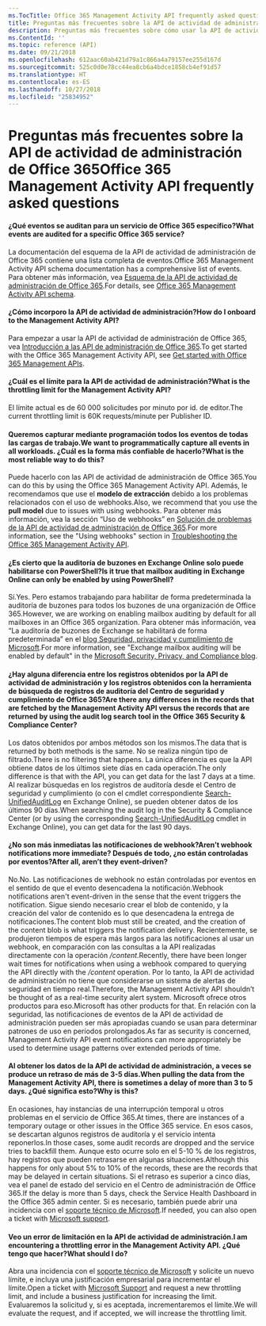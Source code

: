 ```yaml
---
ms.TocTitle: Office 365 Management Activity API frequently asked questions
title: Preguntas más frecuentes sobre la API de actividad de administración de Office 365
description: Preguntas más frecuentes sobre cómo usar la API de actividad de administración de Office 365
ms.ContentId: ''
ms.topic: reference (API)
ms.date: 09/21/2018
ms.openlocfilehash: 612aac60ab421d79a1c866a4a79157ee255d167d
ms.sourcegitcommit: 525c0d0e78cc44ea8cb6a4bdce1858cb4ef91d57
ms.translationtype: HT
ms.contentlocale: es-ES
ms.lasthandoff: 10/27/2018
ms.locfileid: "25834952"
---
```

# <a name="office-365-management-activity-api-frequently-asked-questions"></a><span data-ttu-id="10f9b-103">Preguntas más frecuentes sobre la API de actividad de administración de Office 365</span><span class="sxs-lookup"><span data-stu-id="10f9b-103">Office 365 Management Activity API frequently asked questions</span></span>

#### <a name="what-events-are-audited-for-a-specific-office-365-service"></a><span data-ttu-id="10f9b-104">¿Qué eventos se auditan para un servicio de Office 365 específico?</span><span class="sxs-lookup"><span data-stu-id="10f9b-104">What events are audited for a specific Office 365 service?</span></span>

<span data-ttu-id="10f9b-105">La documentación del esquema de la API de actividad de administración de Office 365 contiene una lista completa de eventos.</span><span class="sxs-lookup"><span data-stu-id="10f9b-105">Office 365 Management Activity API schema documentation has a comprehensive list of events.</span></span> <span data-ttu-id="10f9b-106">Para obtener más información, vea [Esquema de la API de actividad de administración de Office 365](office-365-management-activity-api-schema.md).</span><span class="sxs-lookup"><span data-stu-id="10f9b-106">For details, see [Office 365 Management Activity API schema](office-365-management-activity-api-schema.md).</span></span>

#### <a name="how-do-i-onboard-to-the-management-activity-api"></a><span data-ttu-id="10f9b-107">¿Cómo incorporo la API de actividad de administración?</span><span class="sxs-lookup"><span data-stu-id="10f9b-107">How do I onboard to the Management Activity API?</span></span>

<span data-ttu-id="10f9b-108">Para empezar a usar la API de actividad de administración de Office 365, vea [Introducción a las API de administración de Office 365](get-started-with-office-365-management-apis.md).</span><span class="sxs-lookup"><span data-stu-id="10f9b-108">To get started with the Office 365 Management Activity API, see [Get started with Office 365 Management APIs](get-started-with-office-365-management-apis.md).</span></span>
 
#### <a name="what-is-the-throttling-limit-for-the--management-activity-api"></a><span data-ttu-id="10f9b-109">¿Cuál es el límite para la API de actividad de administración?</span><span class="sxs-lookup"><span data-stu-id="10f9b-109">What is the throttling limit for the  Management Activity API?</span></span>

<span data-ttu-id="10f9b-110">El límite actual es de 60 000 solicitudes por minuto por id. de editor.</span><span class="sxs-lookup"><span data-stu-id="10f9b-110">The current throttling limit is 60K requests/minute per Publisher ID.</span></span> 

#### <a name="we-want-to-programmatically-capture-all-events-in-all-workloads-what-is-the-most-reliable-way-to-do-this"></a><span data-ttu-id="10f9b-111">Queremos capturar mediante programación todos los eventos de todas las cargas de trabajo.</span><span class="sxs-lookup"><span data-stu-id="10f9b-111">We want to programmatically capture all events in all workloads.</span></span> <span data-ttu-id="10f9b-112">¿Cuál es la forma más confiable de hacerlo?</span><span class="sxs-lookup"><span data-stu-id="10f9b-112">What is the most reliable way to do this?</span></span>

<span data-ttu-id="10f9b-113">Puede hacerlo con las API de actividad de administración de Office 365.</span><span class="sxs-lookup"><span data-stu-id="10f9b-113">You can do this by using the Office 365 Management Activity API.</span></span> <span data-ttu-id="10f9b-114">Además, le recomendamos que use el **modelo de extracción** debido a los problemas relacionados con el uso de webhooks.</span><span class="sxs-lookup"><span data-stu-id="10f9b-114">Also, we recommend that you use the **pull model** due to issues with using webhooks.</span></span> <span data-ttu-id="10f9b-115">Para obtener más información, vea la sección “Uso de webhooks” en [Solución de problemas de la API de actividad de administración de Office 365](troubleshooting-the-office-365-management-activity-api.md#using-webhooks).</span><span class="sxs-lookup"><span data-stu-id="10f9b-115">For more information, see the "Using webhooks" section in [Troubleshooting the Office 365 Management Activity API](troubleshooting-the-office-365-management-activity-api.md#using-webhooks).</span></span>

#### <a name="is-it-true-that-mailbox-auditing-in-exchange-online-can-only-be-enabled-by-using-powershell"></a><span data-ttu-id="10f9b-116">¿Es cierto que la auditoría de buzones en Exchange Online solo puede habilitarse con PowerShell?</span><span class="sxs-lookup"><span data-stu-id="10f9b-116">Is it true that mailbox auditing in Exchange Online can only be enabled by using PowerShell?</span></span>

<span data-ttu-id="10f9b-117">Sí.</span><span class="sxs-lookup"><span data-stu-id="10f9b-117">Yes.</span></span> <span data-ttu-id="10f9b-118">Pero estamos trabajando para habilitar de forma predeterminada la auditoría de buzones para todos los buzones de una organización de Office 365.</span><span class="sxs-lookup"><span data-stu-id="10f9b-118">However, we are working on enabling mailbox auditing by default for all mailboxes in an Office 365 organization.</span></span> <span data-ttu-id="10f9b-119">Para obtener más información, vea “La auditoría de buzones de Exchange se habilitará de forma predeterminada” en el [blog Seguridad, privacidad y cumplimiento de Microsoft](https://techcommunity.microsoft.com/t5/Security-Privacy-and-Compliance/Exchange-Mailbox-Auditing-will-be-enabled-by-default/ba-p/215171).</span><span class="sxs-lookup"><span data-stu-id="10f9b-119">For more information, see "Exchange mailbox auditing will be enabled by default" in the [Microsoft Security, Privacy, and Compliance blog](https://techcommunity.microsoft.com/t5/Security-Privacy-and-Compliance/Exchange-Mailbox-Auditing-will-be-enabled-by-default/ba-p/215171).</span></span>

#### <a name="are-there-any-differences-in-the-records-that-are-fetched-by-the-management-activity-api-versus-the-records-that-are-returned-by-using-the-audit-log-search-tool-in-the-office-365-security--compliance-center"></a><span data-ttu-id="10f9b-120">¿Hay alguna diferencia entre los registros obtenidos por la API de actividad de administración y los registros obtenidos con la herramienta de búsqueda de registros de auditoría del Centro de seguridad y cumplimiento de Office 365?</span><span class="sxs-lookup"><span data-stu-id="10f9b-120">Are there any differences in the records that are fetched by the Management Activity API versus the records that are returned by using the audit log search tool in the Office 365 Security & Compliance Center?</span></span>

<span data-ttu-id="10f9b-121">Los datos obtenidos por ambos métodos son los mismos.</span><span class="sxs-lookup"><span data-stu-id="10f9b-121">The data that is returned by both methods is the same.</span></span> <span data-ttu-id="10f9b-122">No se realiza ningún tipo de filtrado.</span><span class="sxs-lookup"><span data-stu-id="10f9b-122">There is no filtering that happens.</span></span> <span data-ttu-id="10f9b-123">La única diferencia es que la API obtiene datos de los últimos siete días en cada operación.</span><span class="sxs-lookup"><span data-stu-id="10f9b-123">The only difference is that with the API, you can get data for the last 7 days at a time.</span></span> <span data-ttu-id="10f9b-124">Al realizar búsquedas en los registros de auditoría desde el Centro de seguridad y cumplimiento (o con el cmdlet correspondiente [Search-UnifiedAuditLog](https://docs.microsoft.com/powershell/module/exchange/policy-and-compliance-audit/search-unifiedauditlog) en Exchange Online), se pueden obtener datos de los últimos 90 días.</span><span class="sxs-lookup"><span data-stu-id="10f9b-124">When searching the audit log in the Security & Compliance Center (or by using the corresponding [Search-UnifiedAuditLog](https://docs.microsoft.com/powershell/module/exchange/policy-and-compliance-audit/search-unifiedauditlog) cmdlet in Exchange Online), you can get data for the last 90 days.</span></span> 
 
#### <a name="arent-webhook-notifications-more-immediate-after-all-arent-they-event-driven"></a><span data-ttu-id="10f9b-125">¿No son más inmediatas las notificaciones de webhook?</span><span class="sxs-lookup"><span data-stu-id="10f9b-125">Aren’t webhook notifications more immediate?</span></span> <span data-ttu-id="10f9b-126">Después de todo, ¿no están controladas por eventos?</span><span class="sxs-lookup"><span data-stu-id="10f9b-126">After all, aren’t they event-driven?</span></span>

<span data-ttu-id="10f9b-127">No.</span><span class="sxs-lookup"><span data-stu-id="10f9b-127">No.</span></span> <span data-ttu-id="10f9b-128">Las notificaciones de webhook no están controladas por eventos en el sentido de que el evento desencadena la notificación.</span><span class="sxs-lookup"><span data-stu-id="10f9b-128">Webhook notifications aren't event-driven in the sense that the event triggers the notification.</span></span> <span data-ttu-id="10f9b-129">Sigue siendo necesario crear el blob de contenido, y la creación del valor de contenido es lo que desencadena la entrega de notificaciones.</span><span class="sxs-lookup"><span data-stu-id="10f9b-129">The content blob must still be created, and the creation of the content blob is what triggers the notification delivery.</span></span> <span data-ttu-id="10f9b-130">Recientemente, se produjeron tiempos de espera más largos para las notificaciones al usar un webhook, en comparación con las consultas a la API realizadas directamente con la operación */content*.</span><span class="sxs-lookup"><span data-stu-id="10f9b-130">Recently, there have been longer wait times for notifications when using a webhook compared to querying the API directly with the */content* operation.</span></span> <span data-ttu-id="10f9b-131">Por lo tanto, la API de actividad de administración no tiene que considerarse un sistema de alertas de seguridad en tiempo real.</span><span class="sxs-lookup"><span data-stu-id="10f9b-131">Therefore, the Management Activity API shouldn’t be thought of as a real-time security alert system.</span></span> <span data-ttu-id="10f9b-132">Microsoft ofrece otros productos para eso.</span><span class="sxs-lookup"><span data-stu-id="10f9b-132">Microsoft has other products for that.</span></span> <span data-ttu-id="10f9b-133">En relación con la seguridad, las notificaciones de eventos de la API de actividad de administración pueden ser más apropiadas cuando se usan para determinar patrones de uso en períodos prolongados.</span><span class="sxs-lookup"><span data-stu-id="10f9b-133">As far as security is concerned, Management Activity API event notifications can more appropriately be used to determine usage patterns over extended periods of time.</span></span>

#### <a name="when-pulling-the-data-from-the-management-activity-api-there-is-sometimes-a-delay-of-more-than-3-to-5-days-why-is-this"></a><span data-ttu-id="10f9b-134">Al obtener los datos de la API de actividad de administración, a veces se produce un retraso de más de 3-5 días.</span><span class="sxs-lookup"><span data-stu-id="10f9b-134">When pulling the data from the Management Activity API, there is sometimes a delay of more than 3 to 5 days.</span></span> <span data-ttu-id="10f9b-135">¿Qué significa esto?</span><span class="sxs-lookup"><span data-stu-id="10f9b-135">Why is this?</span></span>

<span data-ttu-id="10f9b-136">En ocasiones, hay instancias de una interrupción temporal u otros problemas en el servicio de Office 365.</span><span class="sxs-lookup"><span data-stu-id="10f9b-136">At times, there are instances of a temporary outage or other issues in the Office 365 service.</span></span> <span data-ttu-id="10f9b-137">En esos casos, se descartan algunos registros de auditoría y el servicio intenta reponerlos.</span><span class="sxs-lookup"><span data-stu-id="10f9b-137">In those cases, some audit records are dropped and the service tries to backfill them.</span></span> <span data-ttu-id="10f9b-138">Aunque esto ocurre solo en el 5-10 % de los registros, hay registros que pueden retrasarse en algunas situaciones.</span><span class="sxs-lookup"><span data-stu-id="10f9b-138">Although this happens for only about 5% to 10% of the records, these are the records that may be delayed in certain situations.</span></span> <span data-ttu-id="10f9b-139">Si el retraso es superior a cinco días, vea el panel de estado del servicio en el Centro de administración de Office 365.</span><span class="sxs-lookup"><span data-stu-id="10f9b-139">If the delay is more than 5 days, check the Service Health Dashboard in the Office 365 admin center.</span></span> <span data-ttu-id="10f9b-140">Si es necesario, también puede abrir una incidencia con el [soporte técnico de Microsoft](https://support.office.com/article/contact-support-for-business-products-admin-help-32a17ca7-6fa0-4870-8a8d-e25ba4ccfd4b#ID0EAADAAA=online).</span><span class="sxs-lookup"><span data-stu-id="10f9b-140">If needed, you can also open a ticket with [Microsoft support](https://support.office.com/article/contact-support-for-business-products-admin-help-32a17ca7-6fa0-4870-8a8d-e25ba4ccfd4b#ID0EAADAAA=online).</span></span>

#### <a name="i-am-encountering-a-throttling-error-in-the-management-activity-api-what-should-i-do"></a><span data-ttu-id="10f9b-141">Veo un error de limitación en la API de actividad de administración.</span><span class="sxs-lookup"><span data-stu-id="10f9b-141">I am encountering a throttling error in the Management Activity API.</span></span> <span data-ttu-id="10f9b-142">¿Qué tengo que hacer?</span><span class="sxs-lookup"><span data-stu-id="10f9b-142">What should I do?</span></span>

<span data-ttu-id="10f9b-143">Abra una incidencia con el [soporte técnico de Microsoft](https://support.office.com/article/contact-support-for-business-products-admin-help-32a17ca7-6fa0-4870-8a8d-e25ba4ccfd4b#ID0EAADAAA=online) y solicite un nuevo límite, e incluya una justificación empresarial para incrementar el límite.</span><span class="sxs-lookup"><span data-stu-id="10f9b-143">Open a ticket with [Microsoft Support](https://support.office.com/article/contact-support-for-business-products-admin-help-32a17ca7-6fa0-4870-8a8d-e25ba4ccfd4b#ID0EAADAAA=online) and request a new throttling limit, and include a business justification for increasing the limit.</span></span> <span data-ttu-id="10f9b-144">Evaluaremos la solicitud y, si es aceptada, incrementaremos el límite.</span><span class="sxs-lookup"><span data-stu-id="10f9b-144">We will evaluate the request, and if accepted, we will increase the throttling limit.</span></span>
